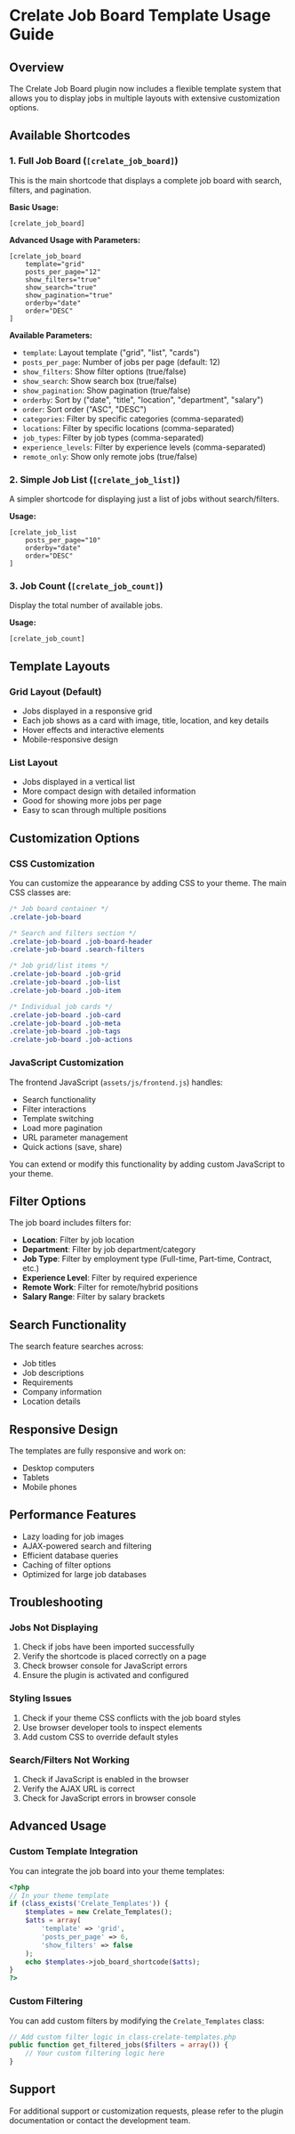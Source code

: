 # Crelate Job Board Template Usage Guide

## Overview

The Crelate Job Board plugin now includes a flexible template system that allows you to display jobs in multiple layouts with extensive customization options.

## Available Shortcodes

### 1. Full Job Board (`[crelate_job_board]`)

This is the main shortcode that displays a complete job board with search, filters, and pagination.

**Basic Usage:**
```
[crelate_job_board]
```

**Advanced Usage with Parameters:**
```
[crelate_job_board 
    template="grid" 
    posts_per_page="12" 
    show_filters="true" 
    show_search="true" 
    show_pagination="true" 
    orderby="date" 
    order="DESC"
]
```

**Available Parameters:**
- `template`: Layout template ("grid", "list", "cards")
- `posts_per_page`: Number of jobs per page (default: 12)
- `show_filters`: Show filter options (true/false)
- `show_search`: Show search box (true/false)
- `show_pagination`: Show pagination (true/false)
- `orderby`: Sort by ("date", "title", "location", "department", "salary")
- `order`: Sort order ("ASC", "DESC")
- `categories`: Filter by specific categories (comma-separated)
- `locations`: Filter by specific locations (comma-separated)
- `job_types`: Filter by job types (comma-separated)
- `experience_levels`: Filter by experience levels (comma-separated)
- `remote_only`: Show only remote jobs (true/false)

### 2. Simple Job List (`[crelate_job_list]`)

A simpler shortcode for displaying just a list of jobs without search/filters.

**Usage:**
```
[crelate_job_list 
    posts_per_page="10" 
    orderby="date" 
    order="DESC"
]
```

### 3. Job Count (`[crelate_job_count]`)

Display the total number of available jobs.

**Usage:**
```
[crelate_job_count]
```

## Template Layouts

### Grid Layout (Default)
- Jobs displayed in a responsive grid
- Each job shows as a card with image, title, location, and key details
- Hover effects and interactive elements
- Mobile-responsive design

### List Layout
- Jobs displayed in a vertical list
- More compact design with detailed information
- Good for showing more jobs per page
- Easy to scan through multiple positions

## Customization Options

### CSS Customization

You can customize the appearance by adding CSS to your theme. The main CSS classes are:

```css
/* Job board container */
.crelate-job-board

/* Search and filters section */
.crelate-job-board .job-board-header
.crelate-job-board .search-filters

/* Job grid/list items */
.crelate-job-board .job-grid
.crelate-job-board .job-list
.crelate-job-board .job-item

/* Individual job cards */
.crelate-job-board .job-card
.crelate-job-board .job-meta
.crelate-job-board .job-tags
.crelate-job-board .job-actions
```

### JavaScript Customization

The frontend JavaScript (`assets/js/frontend.js`) handles:
- Search functionality
- Filter interactions
- Template switching
- Load more pagination
- URL parameter management
- Quick actions (save, share)

You can extend or modify this functionality by adding custom JavaScript to your theme.

## Filter Options

The job board includes filters for:
- **Location**: Filter by job location
- **Department**: Filter by job department/category
- **Job Type**: Filter by employment type (Full-time, Part-time, Contract, etc.)
- **Experience Level**: Filter by required experience
- **Remote Work**: Filter for remote/hybrid positions
- **Salary Range**: Filter by salary brackets

## Search Functionality

The search feature searches across:
- Job titles
- Job descriptions
- Requirements
- Company information
- Location details

## Responsive Design

The templates are fully responsive and work on:
- Desktop computers
- Tablets
- Mobile phones

## Performance Features

- Lazy loading for job images
- AJAX-powered search and filtering
- Efficient database queries
- Caching of filter options
- Optimized for large job databases

## Troubleshooting

### Jobs Not Displaying
1. Check if jobs have been imported successfully
2. Verify the shortcode is placed correctly on a page
3. Check browser console for JavaScript errors
4. Ensure the plugin is activated and configured

### Styling Issues
1. Check if your theme CSS conflicts with the job board styles
2. Use browser developer tools to inspect elements
3. Add custom CSS to override default styles

### Search/Filters Not Working
1. Check if JavaScript is enabled in the browser
2. Verify the AJAX URL is correct
3. Check for JavaScript errors in browser console

## Advanced Usage

### Custom Template Integration

You can integrate the job board into your theme templates:

```php
<?php
// In your theme template
if (class_exists('Crelate_Templates')) {
    $templates = new Crelate_Templates();
    $atts = array(
        'template' => 'grid',
        'posts_per_page' => 6,
        'show_filters' => false
    );
    echo $templates->job_board_shortcode($atts);
}
?>
```

### Custom Filtering

You can add custom filters by modifying the `Crelate_Templates` class:

```php
// Add custom filter logic in class-crelate-templates.php
public function get_filtered_jobs($filters = array()) {
    // Your custom filtering logic here
}
```

## Support

For additional support or customization requests, please refer to the plugin documentation or contact the development team.
